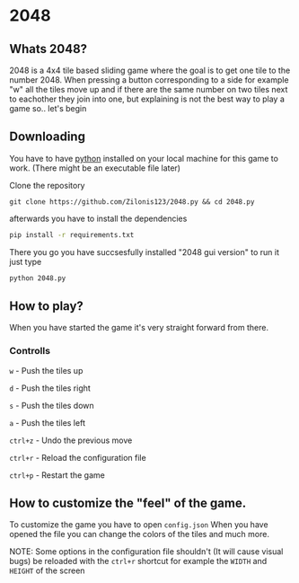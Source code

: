 # 2048
## Whats 2048?
2048 is a 4x4 tile based sliding game where the goal is to get one tile to the number 2048. When pressing a button corresponding to a side for example "w" all the tiles move up and if there are the same number on two tiles next to eachother they join into one, but explaining is not the best way to play a game so.. let's begin

## Downloading
You have to have [python](https://python.org) installed on your local machine for this game to work. (There might be an executable file later)

Clone the repository
```git
git clone https://github.com/Zilonis123/2048.py && cd 2048.py
```
afterwards you have to install the dependencies
```sh
pip install -r requirements.txt
```
There you go you have succsesfully installed "2048 gui version"
to run it just type
```sh
python 2048.py
```
## How to play?
When you have started the game it's very straight forward from there.
### Controlls
`w` - Push the tiles up

`d` - Push the tiles right

`s` - Push the tiles down

`a` - Push the tiles left

`ctrl+z` - Undo the previous move

`ctrl+r` - Reload the configuration file

`ctrl+p` - Restart the game
## How to customize the "feel" of the game.
To customize the game you have to open `config.json`
When you have opened the file you can change the colors of the tiles and much more.

NOTE: Some options in the configuration file shouldn't (It will cause visual bugs) be reloaded with the `ctrl+r` shortcut for example the `WIDTH` and `HEIGHT` of the screen